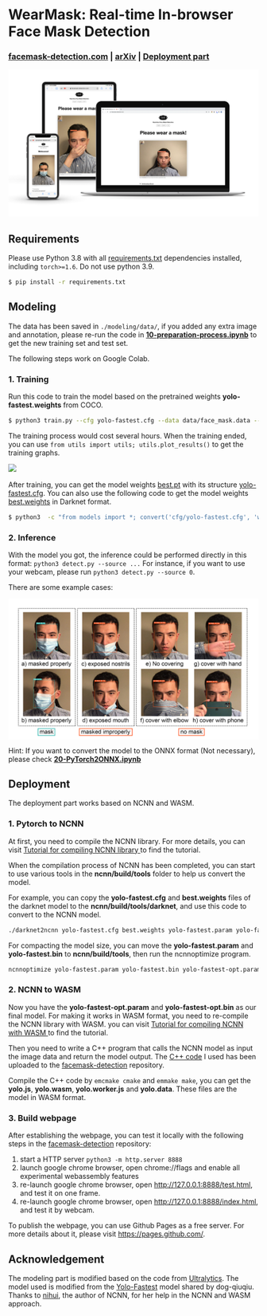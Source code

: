 # WearMask: Real-time In-browser Face Mask Detection

###  [facemask-detection.com](https://facemask-detection.com) | [arXiv](https://arxiv.org/abs/2101.00784) | [Deployment part](https://github.com/waittim/facemask-detection) 

![products.jpg](https://github.com/waittim/waittim.github.io/raw/master/img/products.jpg)



## Requirements

Please use Python 3.8 with all [requirements.txt](https://github.com/ultralytics/yolov3/blob/master/requirements.txt) dependencies installed, including `torch>=1.6`. Do not use python 3.9.

```bash
$ pip install -r requirements.txt
```


## Modeling

The data has been saved in `./modeling/data/`, if you added any extra image and annotation, please re-run the code in [**10-preparation-process.ipynb**](https://github.com/waittim/mask-detector/blob/master/modeling/10-preparation-process.ipynb) to get the new training set and test set.

The following steps work on Google Colab.

### 1. Training

Run this code to train the model based on the pretrained weights **yolo-fastest.weights** from COCO.
```bash
$ python3 train.py --cfg yolo-fastest.cfg --data data/face_mask.data --weights weights/yolo-fastest.weights --epochs 120
```
The training process would cost several hours. When the training ended, you can use `from utils import utils; utils.plot_results()` to get the training graphs.

<img src="https://github.com/waittim/mask-detector/blob/master/modeling/results.png" width="900">

After training, you can get the model weights [best.pt](https://github.com/waittim/mask-detector/blob/master/modeling/weights/best.pt) with its structure [yolo-fastest.cfg](https://github.com/waittim/mask-detector/blob/master/modeling/cfg/yolo-fastest.cfg). You can also use the following code to get the model weights [best.weights](https://github.com/waittim/mask-detector/blob/master/modeling/weights/best.weights) in Darknet format.

```bash
$ python3  -c "from models import *; convert('cfg/yolo-fastest.cfg', 'weights/best.pt')"
```
### 2. Inference 
With the model you got, the inference could be performed directly in this format: `python3 detect.py --source ...` For instance, if you want to use your webcam, please run `python3 detect.py --source 0`.

There are some example cases:

 <img src="https://github.com/waittim/waittim.github.io/raw/master/img/mask-examples.jpg" width = "600"  alt="examples" align=center />

Hint: If you want to convert the model to the ONNX format (Not necessary), please check [**20-PyTorch2ONNX.ipynb**](https://github.com/waittim/mask-detector/blob/master/modeling/20-PyTorch2ONNX.ipynb)

## Deployment

The deployment part works based on NCNN and WASM.

### 1. Pytorch to NCNN
At first, you need to compile the NCNN library. For more details, you can visit [Tutorial for compiling NCNN library
](https://waittim.github.io/2020/11/10/build-ncnn/) to find the tutorial.

When the compilation process of NCNN has been completed, you can start to use various tools in the **ncnn/build/tools** folder to help us convert the model. 

For example, you can copy the **yolo-fastest.cfg** and **best.weights** files of the darknet model to the **ncnn/build/tools/darknet**, and use this code to convert to the NCNN model.

```bash
./darknet2ncnn yolo-fastest.cfg best.weights yolo-fastest.param yolo-fastest.bin 1
```

For compacting the model size, you can move the **yolo-fastest.param** and **yolo-fastest.bin** to **ncnn/build/tools**, then run the ncnnoptimize program.

```bash
ncnnoptimize yolo-fastest.param yolo-fastest.bin yolo-fastest-opt.param yolo-fastest-opt.bin 65536 
```
### 2. NCNN to WASM

Now you have the **yolo-fastest-opt.param** and **yolo-fastest-opt.bin** as our final model. For making it works in WASM format, you need to re-compile the NCNN library with WASM. you can visit [Tutorial for compiling NCNN with WASM
](https://waittim.github.io/2020/11/15/build-ncnn-wasm/) to find the tutorial. 

Then you need to write a C++ program that calls the NCNN model as input the image data and return the model output. The [C++ code](https://github.com/waittim/facemask-detection/blob/master/yolo.cpp) I used has been uploaded to the [facemask-detection](https://github.com/waittim/facemask-detection) repository. 

Compile the C++ code by `emcmake cmake` and `emmake make`, you can get the **yolo.js**, **yolo.wasm**, **yolo.worker.js** and **yolo.data**. These files are the model in WASM format.

### 3. Build webpage 
After establishing the webpage, you can test it locally with the following steps in the [facemask-detection](https://github.com/waittim/facemask-detection) repository:

1. start a HTTP server `python3 -m http.server 8888`
2. launch google chrome browser, open chrome://flags and enable all experimental webassembly features
3. re-launch google chrome browser, open http://127.0.0.1:8888/test.html, and test it on one frame.
4. re-launch google chrome browser, open http://127.0.0.1:8888/index.html, and test it by webcam.

To publish the webpage, you can use Github Pages as a free server. For more details about it, please visit https://pages.github.com/.


## Acknowledgement

The modeling part is modified based on the code from [Ultralytics](https://github.com/ultralytics/yolov3). The model used is modified from the [Yolo-Fastest](https://github.com/dog-qiuqiu/Yolo-Fastest) model shared by dog-qiuqiu. Thanks to [nihui](https://github.com/nihui), the author of NCNN, for her help in the NCNN and WASM approach.




